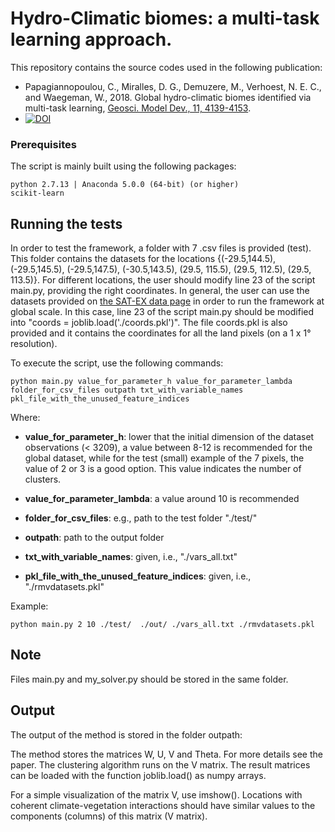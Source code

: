 # Hydro-Climatic biomes: a multi-task learning approach.

This repository contains the source codes used in the following publication: 
* Papagiannopoulou, C., Miralles, D. G., Demuzere, M., Verhoest, N. E. C., and Waegeman, W., 2018. Global hydro-climatic biomes identified via multi-task learning, [Geosci. Model Dev., 11, 4139-4153](https://doi.org/10.5194/gmd-11-4139-2018).
* [![DOI](https://zenodo.org/badge/127893450.svg)](https://zenodo.org/badge/latestdoi/127893450)

### Prerequisites

The script is mainly built using the following packages:

```
python 2.7.13 | Anaconda 5.0.0 (64-bit) (or higher)
scikit-learn
```

## Running the tests

In order to test the framework, a folder with 7 .csv files is provided (test). 
This folder contains the datasets for the locations {(-29.5,144.5), (-29.5,145.5), (-29.5,147.5), (-30.5,143.5), (29.5, 115.5), (29.5, 112.5), (29.5, 113.5)}. For different locations, the user should modify line 23 of the script main.py, providing the right coordinates. 
In general, the user can use the datasets provided on [the SAT-EX data page](http://www.sat-ex.ugent.be/data.php) in order to run the framework at global scale. In this case, line 23 of the script main.py should be modified into "coords = joblib.load('./coords.pkl')". The file coords.pkl is also provided and it contains the coordinates for all the land pixels (on a 1 x 1° resolution).

To execute the script, use the following commands:

```
python main.py value_for_parameter_h value_for_parameter_lambda folder_for_csv_files outpath txt_with_variable_names pkl_file_with_the_unused_feature_indices
```

Where:
* **value_for_parameter_h**: lower that the initial dimension of the dataset observations (< 3209), a value between 8-12 is recommended for the global dataset, while for the test (small) example of the 7 pixels, the value of 2 or 3 is a good option. This value indicates the number of clusters.

* **value_for_parameter_lambda**: a value around 10 is recommended

* **folder_for_csv_files**: e.g., path to the test folder "./test/"

* **outpath**: path to the output folder

* **txt_with_variable_names**: given, i.e., "./vars_all.txt"

* **pkl_file_with_the_unused_feature_indices**: given, i.e., "./rmvdatasets.pkl"

Example:
```
python main.py 2 10 ./test/  ./out/ ./vars_all.txt ./rmvdatasets.pkl
```

## Note

Files main.py and my_solver.py should be stored in the same folder.


## Output

The output of the method is stored in the folder outpath:

The method stores the matrices W, U, V and Theta. For more details see the paper.
The clustering algorithm runs on the V matrix. The result matrices can be loaded with the function joblib.load() as numpy arrays. 

For a simple visualization of the matrix V, use imshow(). Locations with coherent climate-vegetation interactions should have similar values to the components (columns) of this matrix (V matrix).
